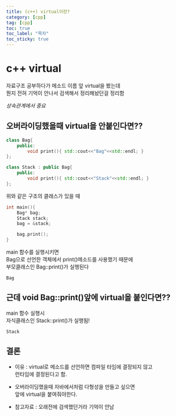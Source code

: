 ```yaml
---
title: (c++) virtual이란?
category: [cpp]
tag: [cpp]
toc: true
toc_label: "목차"
toc_sticky: true
---
```


c++ virtual
===
자료구조 공부하다가 메소드 이름 앞 virtual을 봤는데   
뭔지 전혀 기억이 안나서 검색해서 정리해놨던걸 정리함   

*상속관계에서 중요*

## 오버라이딩했을때 virtual을 안붙인다면??
``` c++
class Bag{
    public:
        void print(){ std::cout<<"Bag"<<std::endl; }
};

class Stack : public Bag{
    public:
        void print(){ std::cout<<"Stack"<<std::endl; }
};
```
위와 같은 구조의 클래스가 있을 때
``` c++
int main(){
    Bag* bag;
    Stack stack;
    bag = &stack;

    bag.print();
}
```
main 함수를 실행시키면   
Bag으로 선언한 객체에서 print()메소드를 사용했기 때문에   
부모클래스인 Bag::print()가 실행된다
```
Bag
```

## 근데 void Bag::print()앞에 virtual을 붙인다면??
main 함수 실행시   
자식클래스인 Stack::print()가 실행됨!
```
Stack
```

## 결론
* 이유 : virtual로 메소드를 선언하면 컴파일 타임에 결정되지 않고   
런타임에 결정된다고 함.   

* 오버라이딩했을때 자바에서처럼 다형성을 만들고 싶으면   
앞에 virtual을 붙여줘야한다.

* 참고자료 : 오래전에 검색했던거라 기억이 안남
